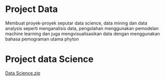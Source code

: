 # Project Data
Membuat proyek-proyek seputar data science, data mining dan data analysis seperti menganalisis data, pengolahan menggunakan pemodelan machine learning dan juga mengvisualisasikan data dengan menggunakan bahasa pemograman utama phyton
# Project data Science
[Data Science.zip](https://github.com/ajrielrahayu/Project-Data-Science/files/7914400/Data.Science.zip)
